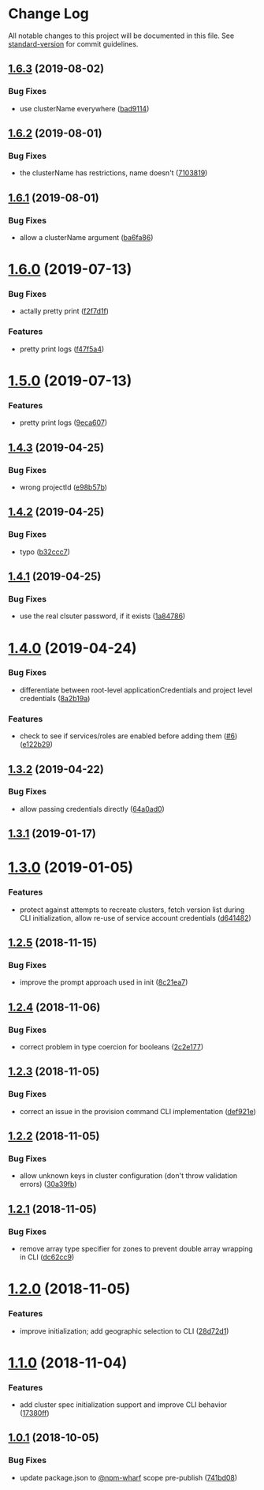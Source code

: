 # Change Log

All notable changes to this project will be documented in this file. See [standard-version](https://github.com/conventional-changelog/standard-version) for commit guidelines.

<a name="1.6.3"></a>
## [1.6.3](https://github.com/npm-wharf/kubeform/compare/v1.6.2...v1.6.3) (2019-08-02)


### Bug Fixes

* use clusterName everywhere ([bad9114](https://github.com/npm-wharf/kubeform/commit/bad9114))



<a name="1.6.2"></a>
## [1.6.2](https://github.com/npm-wharf/kubeform/compare/v1.6.1...v1.6.2) (2019-08-01)


### Bug Fixes

* the clusterName has restrictions, name doesn't ([7103819](https://github.com/npm-wharf/kubeform/commit/7103819))



<a name="1.6.1"></a>
## [1.6.1](https://github.com/npm-wharf/kubeform/compare/v1.6.0...v1.6.1) (2019-08-01)


### Bug Fixes

* allow a clusterName argument ([ba6fa86](https://github.com/npm-wharf/kubeform/commit/ba6fa86))



<a name="1.6.0"></a>
# [1.6.0](https://github.com/npm-wharf/kubeform/compare/v1.4.3...v1.6.0) (2019-07-13)


### Bug Fixes

* actally pretty print ([f2f7d1f](https://github.com/npm-wharf/kubeform/commit/f2f7d1f))


### Features

* pretty print logs ([f47f5a4](https://github.com/npm-wharf/kubeform/commit/f47f5a4))



<a name="1.5.0"></a>
# [1.5.0](https://github.com/npm-wharf/kubeform/compare/v1.4.3...v1.5.0) (2019-07-13)


### Features

* pretty print logs ([9eca607](https://github.com/npm-wharf/kubeform/commit/9eca607))



<a name="1.4.3"></a>
## [1.4.3](https://github.com/npm-wharf/kubeform/compare/v1.4.2...v1.4.3) (2019-04-25)


### Bug Fixes

* wrong projectId ([e98b57b](https://github.com/npm-wharf/kubeform/commit/e98b57b))



<a name="1.4.2"></a>
## [1.4.2](https://github.com/npm-wharf/kubeform/compare/v1.4.1...v1.4.2) (2019-04-25)


### Bug Fixes

* typo ([b32ccc7](https://github.com/npm-wharf/kubeform/commit/b32ccc7))



<a name="1.4.1"></a>
## [1.4.1](https://github.com/npm-wharf/kubeform/compare/v1.4.0...v1.4.1) (2019-04-25)


### Bug Fixes

* use the real clsuter password, if it exists ([1a84786](https://github.com/npm-wharf/kubeform/commit/1a84786))



<a name="1.4.0"></a>
# [1.4.0](https://github.com/npm-wharf/kubeform/compare/v1.3.2...v1.4.0) (2019-04-24)


### Bug Fixes

* differentiate between root-level applicationCredentials and project level credentials ([8a2b19a](https://github.com/npm-wharf/kubeform/commit/8a2b19a))


### Features

* check to see if services/roles are enabled before adding them ([#6](https://github.com/npm-wharf/kubeform/issues/6)) ([e122b29](https://github.com/npm-wharf/kubeform/commit/e122b29))



<a name="1.3.2"></a>
## [1.3.2](https://github.com/npm-wharf/kubeform/compare/v1.3.1...v1.3.2) (2019-04-22)


### Bug Fixes

* allow passing credentials directly ([64a0ad0](https://github.com/npm-wharf/kubeform/commit/64a0ad0))



<a name="1.3.1"></a>
## [1.3.1](https://github.com/npm-wharf/kubeform/compare/v1.3.0...v1.3.1) (2019-01-17)



<a name="1.3.0"></a>
# [1.3.0](https://github.com/npm-wharf/kubeform/compare/v1.2.5...v1.3.0) (2019-01-05)


### Features

* protect against attempts to recreate clusters, fetch version list during CLI initialization, allow re-use of service account credentials ([d641482](https://github.com/npm-wharf/kubeform/commit/d641482))



<a name="1.2.5"></a>
## [1.2.5](https://github.com/npm-wharf/kubeform/compare/v1.2.4...v1.2.5) (2018-11-15)


### Bug Fixes

* improve the prompt approach used in init ([8c21ea7](https://github.com/npm-wharf/kubeform/commit/8c21ea7))



<a name="1.2.4"></a>
## [1.2.4](https://github.com/npm-wharf/kubeform/compare/v1.2.3...v1.2.4) (2018-11-06)


### Bug Fixes

* correct problem in type coercion for booleans ([2c2e177](https://github.com/npm-wharf/kubeform/commit/2c2e177))



<a name="1.2.3"></a>
## [1.2.3](https://github.com/npm-wharf/kubeform/compare/v1.2.2...v1.2.3) (2018-11-05)


### Bug Fixes

* correct an issue in the provision command CLI implementation ([def921e](https://github.com/npm-wharf/kubeform/commit/def921e))



<a name="1.2.2"></a>
## [1.2.2](https://github.com/npm-wharf/kubeform/compare/v1.2.1...v1.2.2) (2018-11-05)


### Bug Fixes

* allow unknown keys in cluster configuration (don't throw validation errors) ([30a39fb](https://github.com/npm-wharf/kubeform/commit/30a39fb))



<a name="1.2.1"></a>
## [1.2.1](https://github.com/npm-wharf/kubeform/compare/v1.2.0...v1.2.1) (2018-11-05)


### Bug Fixes

* remove array type specifier for zones to prevent double array wrapping in CLI ([dc62cc9](https://github.com/npm-wharf/kubeform/commit/dc62cc9))



<a name="1.2.0"></a>
# [1.2.0](https://github.com/npm-wharf/kubeform/compare/v1.1.0...v1.2.0) (2018-11-05)


### Features

* improve initialization; add geographic selection to CLI ([28d72d1](https://github.com/npm-wharf/kubeform/commit/28d72d1))



<a name="1.1.0"></a>
# [1.1.0](https://github.com/npm-wharf/kubeform/compare/v1.0.1...v1.1.0) (2018-11-04)


### Features

* add cluster spec initialization support and improve CLI behavior ([17380ff](https://github.com/npm-wharf/kubeform/commit/17380ff))



<a name="1.0.1"></a>
## [1.0.1](https://github.com/npm-wharf/kubeform/compare/v1.0.0...v1.0.1) (2018-10-05)


### Bug Fixes

* update package.json to [@npm-wharf](https://github.com/npm-wharf) scope pre-publish ([741bd08](https://github.com/npm-wharf/kubeform/commit/741bd08))
